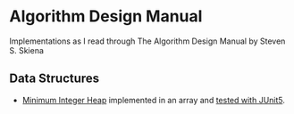 # Algorithm Design Manual
Implementations as I read through The Algorithm Design Manual by Steven S. Skiena

## Data Structures
* [Minimum Integer Heap](src/com/mikehw/algorithmdesign/structures/MinIntHeap.java) implemented in an array and [tested with JUnit5](test/com/mikehw/algorithmdesign/test/MinIntHeapTest.java).
